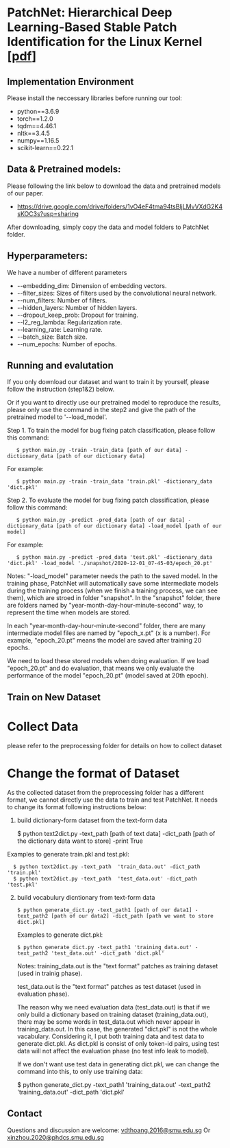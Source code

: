 # PatchNet: Hierarchical Deep Learning-Based Stable Patch Identification for the Linux Kernel [[pdf](https://arxiv.org/pdf/1911.03576.pdf)]

## Implementation Environment

Please install the neccessary libraries before running our tool:

- python==3.6.9
- torch==1.2.0
- tqdm==4.46.1
- nltk==3.4.5
- numpy==1.16.5
- scikit-learn==0.22.1

## Data & Pretrained models:

Please following the link below to download the data and pretrained models of our paper. 

- https://drive.google.com/drive/folders/1vO4eF4tma94tsBljLMvVXdG2K4sKOC3s?usp=sharing

After downloading, simply copy the data and model folders to PatchNet folder. 



## Hyperparameters:
We have a number of different parameters

* --embedding_dim: Dimension of embedding vectors.
* --filter_sizes: Sizes of filters used by the convolutional neural network. 
* --num_filters: Number of filters. 
* --hidden_layers: Number of hidden layers. 
* --dropout_keep_prob: Dropout for training. 
* --l2_reg_lambda: Regularization rate. 
* --learning_rate: Learning rate. 
* --batch_size: Batch size. 
* --num_epochs: Number of epochs. 

## Running and evalutation

If you only download our dataset and want to train it by yourself,  please follow the instruction (step1&2) below. 

Or if you want to directly use our pretrained model to reproduce the results, please only use the command in the step2 and give the path of the pretrained model to '--load_model'.  
      
Step 1. To train the model for bug fixing patch classification, please follow this command: 

       $ python main.py -train -train_data [path of our data] -dictionary_data [path of our dictionary data]
   For example:
       
       $ python main.py -train -train_data 'train.pkl' -dictionary_data 'dict.pkl'
     
Step 2. To evaluate the model for bug fixing patch classification, please follow this command:
      
       $ python main.py -predict -pred_data [path of our data] -dictionary_data [path of our dictionary data] -load_model [path of our model]
   For example:     
  
       $ python main.py -predict -pred_data 'test.pkl' -dictionary_data 'dict.pkl' -load_model './snapshot/2020-12-01_07-45-03/epoch_20.pt'
  Notes:
    "-load_model"  parameter needs the path to the saved model. In the training phase, PatchNet will automatically save some intermediate models during the training process (when we finish a training process, we can see them), which are stroed in folder "snapshot". In the "snapshot" folder, there are folders named by "year-month-day-hour-minute-second" way, to represent the time when models are stored.
    
   In each "year-month-day-hour-minute-second" folder, there are many intermediate model files are named by "epoch_x.pt" (x is a number). For example, "epoch_20.pt" means the model are saved after training 20 epochs.
     
   We need to load these stored models when doing evaluation. If we load "epoch_20.pt" and do evaluation, that means we only evaluate the performance of the model "epoch_20.pt" (model saved at 20th epoch).
     
## Train on New Dataset
# Collect Data
please refer to the preprocessing folder for details on how to collect dataset
# Change the format of Dataset
As the collected dataset from the preprocessing folder has a different format, we cannot directly use the data to train and test PatchNet.
It needs to change its format following instructions below:

1.  build dictionary-form dataset from the text-form data     
     
       
      $ python text2dict.py -text_path  [path of text data] -dict_path [path of the dictionary data want to store]  -print True
   
   Examples to generate train.pkl and test.pkl:
      
      $ python text2dict.py -text_path  'train_data.out' -dict_path 'train.pkl'  
      $ python text2dict.py -text_path  'test_data.out' -dict_path 'test.pkl' 
     
     
2. build vocabulury dicntionary from text-form data
      
       $ python generate_dict.py -text_path1 [path of our data1] -text_path2 [path of our data2] -dict_path [path we want to store dict.pkl]
    Examples to generate dict.pkl:
    
       $ python generate_dict.py -text_path1 'training_data.out' -text_path2 'test_data.out' -dict_path 'dict.pkl'
   Notes:
   training_data.out is the "text format" patches as training dataset (used in trainig phase).
   
   test_data.out is the "text format" patches as test dataset (used in evaluation phase).
   
   The reason why we need evaluation data (test_data.out) is that if we only build a dictionary based on training dataset (training_data.out), there may be some words in test_data.out which never appear in training_data.out. In this case, the generated "dict.pkl" is not the whole vacabulary. Considering it, I put both training data and test data to generate dict.pkl. As dict.pkl is consist of only token-id pairs, using test data will not affect the evaluation phase (no test info leak to model).
   
   If we don't want use test data in generating dict.pkl, we can change the command into this, to only use training data:
   
     $ python generate_dict.py -text_path1 'training_data.out' -text_path2 'training_data.out' -dict_path 'dict.pkl'



## Contact

Questions and discussion are welcome: vdthoang.2016@smu.edu.sg Or xinzhou.2020@phdcs.smu.edu.sg
